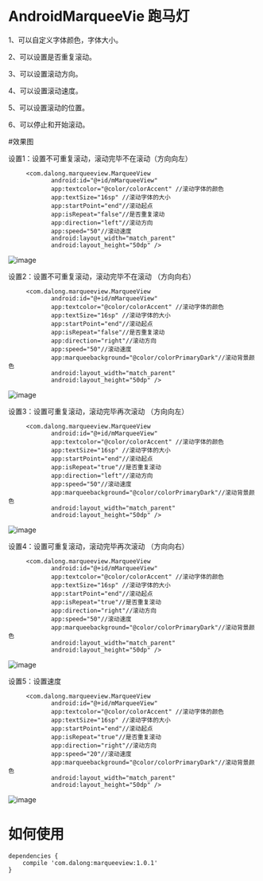 # AndroidMarqueeVie 跑马灯
   1、可以自定义字体颜色，字体大小。</p>
   2、可以设置是否重复滚动。</p>
   3、可以设置滚动方向。</p>
   4、可以设置滚动速度。</p>
   5、可以设置滚动的位置。</p>
   6、可以停止和开始滚动。</p>
#效果图

设置1：设置不可重复滚动，滚动完毕不在滚动（方向向左）

         <com.dalong.marqueeview.MarqueeView
                android:id="@+id/mMarqueeView"
                app:textcolor="@color/colorAccent" //滚动字体的颜色
                app:textSize="16sp" //滚动字体的大小
                app:startPoint="end"//滚动起点
                app:isRepeat="false"//是否重复滚动
                app:direction="left"//滚动方向
                app:speed="50"//滚动速度
                android:layout_width="match_parent"
                android:layout_height="50dp" />

![image](https://github.com/dalong982242260/AndroidMarqueeView/blob/master/gif/marqueeview1.gif?raw=true)


设置2：设置不可重复滚动，滚动完毕不在滚动 （方向向右）

         <com.dalong.marqueeview.MarqueeView
                android:id="@+id/mMarqueeView"
                app:textcolor="@color/colorAccent" //滚动字体的颜色
                app:textSize="16sp" //滚动字体的大小
                app:startPoint="end"//滚动起点
                app:isRepeat="false"//是否重复滚动
                app:direction="right"//滚动方向
                app:speed="50"//滚动速度
                app:marqueebackground="@color/colorPrimaryDark"//滚动背景颜色
                android:layout_width="match_parent"
                android:layout_height="50dp" />

![image](https://github.com/dalong982242260/AndroidMarqueeView/blob/master/gif/marqueeview2.gif?raw=true)

设置3：设置可重复滚动，滚动完毕再次滚动 （方向向左）

         <com.dalong.marqueeview.MarqueeView
                android:id="@+id/mMarqueeView"
                app:textcolor="@color/colorAccent" //滚动字体的颜色
                app:textSize="16sp" //滚动字体的大小
                app:startPoint="end"//滚动起点
                app:isRepeat="true"//是否重复滚动
                app:direction="left"//滚动方向
                app:speed="50"//滚动速度
                app:marqueebackground="@color/colorPrimaryDark"//滚动背景颜色
                android:layout_width="match_parent"
                android:layout_height="50dp" />

![image](https://github.com/dalong982242260/AndroidMarqueeView/blob/master/gif/marqueeview3.gif?raw=true)


设置4：设置可重复滚动，滚动完毕再次滚动 （方向向右）

         <com.dalong.marqueeview.MarqueeView
                android:id="@+id/mMarqueeView"
                app:textcolor="@color/colorAccent" //滚动字体的颜色
                app:textSize="16sp" //滚动字体的大小
                app:startPoint="end"//滚动起点
                app:isRepeat="true"//是否重复滚动
                app:direction="right"//滚动方向
                app:speed="50"//滚动速度
                app:marqueebackground="@color/colorPrimaryDark"//滚动背景颜色
                android:layout_width="match_parent"
                android:layout_height="50dp" />

![image](https://github.com/dalong982242260/AndroidMarqueeView/blob/master/gif/marqueeview4.gif?raw=true)



设置5：设置速度

         <com.dalong.marqueeview.MarqueeView
                android:id="@+id/mMarqueeView"
                app:textcolor="@color/colorAccent" //滚动字体的颜色
                app:textSize="16sp" //滚动字体的大小
                app:startPoint="end"//滚动起点
                app:isRepeat="true"//是否重复滚动
                app:direction="right"//滚动方向
                app:speed="20"//滚动速度
                app:marqueebackground="@color/colorPrimaryDark"//滚动背景颜色
                android:layout_width="match_parent"
                android:layout_height="50dp" />

![image](https://github.com/dalong982242260/AndroidMarqueeView/blob/master/gif/marqueeview5.gif?raw=true)



# 如何使用
    
    dependencies {
        compile 'com.dalong:marqueeview:1.0.1'
    }